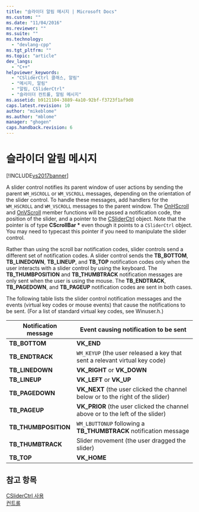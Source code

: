 ```yaml
---
title: "슬라이더 알림 메시지 | Microsoft Docs"
ms.custom: ""
ms.date: "11/04/2016"
ms.reviewer: ""
ms.suite: ""
ms.technology: 
  - "devlang-cpp"
ms.tgt_pltfrm: ""
ms.topic: "article"
dev_langs: 
  - "C++"
helpviewer_keywords: 
  - "CSliderCtrl 클래스, 알림"
  - "메시지, 알림"
  - "알림, CSliderCtrl"
  - "슬라이더 컨트롤, 알림 메시지"
ms.assetid: b9121104-3889-4a10-92bf-f3723f1af9d0
caps.latest.revision: 10
author: "mikeblome"
ms.author: "mblome"
manager: "ghogen"
caps.handback.revision: 6
---
```

# 슬라이더 알림 메시지
[!INCLUDE[vs2017banner](../assembler/inline/includes/vs2017banner.md)]

A slider control notifies its parent window of user actions by sending the parent `WM_HSCROLL` or `WM_VSCROLL` messages, depending on the orientation of the slider control.  To handle these messages, add handlers for the `WM_HSCROLL` and `WM_VSCROLL` messages to the parent window.  The [OnHScroll](../Topic/CWnd::OnHScroll.md) and [OnVScroll](../Topic/CWnd::OnVScroll.md) member functions will be passed a notification code, the position of the slider, and a pointer to the [CSliderCtrl](../mfc/reference/csliderctrl-class.md) object.  Note that the pointer is of type **CScrollBar \*** even though it points to a `CSliderCtrl` object.  You may need to typecast this pointer if you need to manipulate the slider control.  
  
 Rather than using the scroll bar notification codes, slider controls send a different set of notification codes.  A slider control sends the **TB\_BOTTOM**, **TB\_LINEDOWN**, **TB\_LINEUP**, and **TB\_TOP** notification codes only when the user interacts with a slider control by using the keyboard.  The **TB\_THUMBPOSITION** and **TB\_THUMBTRACK** notification messages are only sent when the user is using the mouse.  The **TB\_ENDTRACK**, **TB\_PAGEDOWN**, and **TB\_PAGEUP** notification codes are sent in both cases.  
  
 The following table lists the slider control notification messages and the events \(virtual key codes or mouse events\) that cause the notifications to be sent. \(For a list of standard virtual key codes, see Winuser.h.\)  
  
|Notification message|Event causing notification to be sent|  
|--------------------------|-------------------------------------------|  
|**TB\_BOTTOM**|**VK\_END**|  
|**TB\_ENDTRACK**|`WM_KEYUP` \(the user released a key that sent a relevant virtual key code\)|  
|**TB\_LINEDOWN**|**VK\_RIGHT** or **VK\_DOWN**|  
|**TB\_LINEUP**|**VK\_LEFT** or **VK\_UP**|  
|**TB\_PAGEDOWN**|**VK\_NEXT** \(the user clicked the channel below or to the right of the slider\)|  
|**TB\_PAGEUP**|**VK\_PRIOR** \(the user clicked the channel above or to the left of the slider\)|  
|**TB\_THUMBPOSITION**|`WM_LBUTTONUP` following a **TB\_THUMBTRACK** notification message|  
|**TB\_THUMBTRACK**|Slider movement \(the user dragged the slider\)|  
|**TB\_TOP**|**VK\_HOME**|  
  
## 참고 항목  
 [CSliderCtrl 사용](../mfc/using-csliderctrl.md)   
 [컨트롤](../mfc/controls-mfc.md)